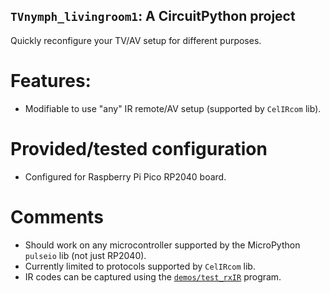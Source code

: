 ## `TVnymph_livingroom1`: A CircuitPython project
Quickly reconfigure your TV/AV setup for different purposes.

# Features:
- Modifiable to use "any" IR remote/AV setup (supported by `CelIRcom` lib).

# Provided/tested configuration
- Configured for Raspberry Pi Pico RP2040 board.

# Comments
- Should work on any microcontroller supported by the MicroPython `pulseio` lib (not just RP2040).
- Currently limited to protocols supported by `CelIRcom` lib.
- IR codes can be captured using the [`demos/test_rxIR`](../test_rxIR/1-ABOUT.md) program.